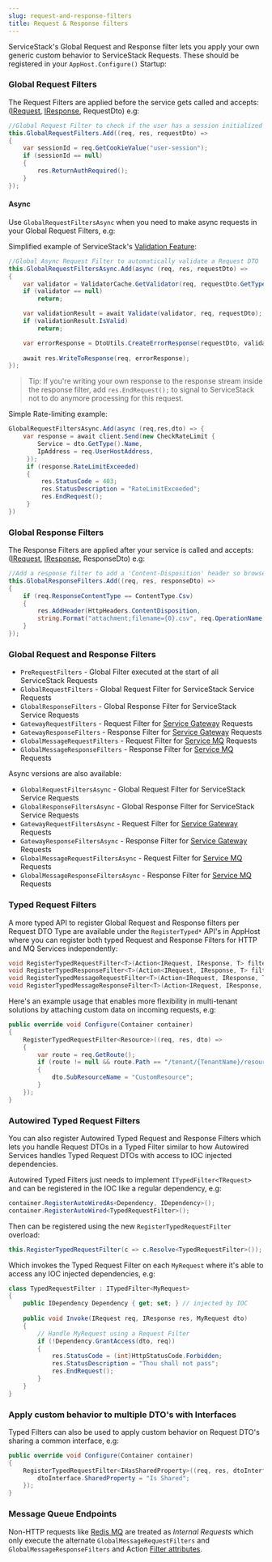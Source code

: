 ```yaml
---
slug: request-and-response-filters
title: Request & Response filters
---
```


ServiceStack's Global Request and Response filter lets you apply your own generic custom behavior to ServiceStack Requests.
These should be registered in your `AppHost.Configure()` Startup: 

### Global Request Filters

The Request Filters are applied before the service gets called and accepts:
([IRequest](https://github.com/ServiceStack/ServiceStack/blob/master/src/ServiceStack.Interfaces/Web/IRequest.cs), [IResponse](https://github.com/ServiceStack/ServiceStack/blob/master/src/ServiceStack.Interfaces/Web/IResponse.cs), RequestDto) e.g:
    
```csharp
//Global Request Filter to check if the user has a session initialized
this.GlobalRequestFilters.Add((req, res, requestDto) => 
{
    var sessionId = req.GetCookieValue("user-session");
    if (sessionId == null)
    {
        res.ReturnAuthRequired();
    }
});
```

#### Async 

Use `GlobalRequestFiltersAsync` when you need to make async requests in your Global Request Filters, e.g:

Simplified example of ServiceStack's [Validation Feature](/validation):

```csharp
//Global Async Request Filter to automatically validate a Request DTO
this.GlobalRequestFiltersAsync.Add(async (req, res, requestDto) => 
{    
    var validator = ValidatorCache.GetValidator(req, requestDto.GetType());
    if (validator == null)
        return;

    var validationResult = await Validate(validator, req, requestDto);
    if (validationResult.IsValid)
        return;

    var errorResponse = DtoUtils.CreateErrorResponse(requestDto, validationResult.ToErrorResult());
    
    await res.WriteToResponse(req, errorResponse);
});
```

> Tip: If you're writing your own response to the response stream inside the response filter, add `res.EndRequest();` to signal to ServiceStack not to do anymore processing for this request.

Simple Rate-limiting example:

```csharp
GlobalRequestFiltersAsync.Add(async (req,res,dto) => {
    var response = await client.Send(new CheckRateLimit { 
        Service = dto.GetType().Name,
        IpAddress = req.UserHostAddress,
     });
     if (response.RateLimitExceeded) 
     {
         res.StatusCode = 403;
         res.StatusDescription = "RateLimitExceeded";
         res.EndRequest();
     }
})
```

### Global Response Filters

The Response Filters are applied after your service is called and accepts:
([IRequest](https://github.com/ServiceStack/ServiceStack/blob/master/src/ServiceStack.Interfaces/Web/IRequest.cs), [IResponse](https://github.com/ServiceStack/ServiceStack/blob/master/src/ServiceStack.Interfaces/Web/IResponse.cs), ResponseDto) e.g:

```csharp
//Add a response filter to add a 'Content-Disposition' header so browsers treat it as a native .csv file
this.GlobalResponseFilters.Add((req, res, responseDto) => 
{
    if (req.ResponseContentType == ContentType.Csv)
    {
        res.AddHeader(HttpHeaders.ContentDisposition,
        string.Format("attachment;filename={0}.csv", req.OperationName));
    }
});
```

### Global Request and Response Filters

  - `PreRequestFilters` - Global Filter executed at the start of all ServiceStack Requests
  - `GlobalRequestFilters` - Global Request Filter for ServiceStack Service Requests
  - `GlobalResponseFilters` - Global Response Filter for ServiceStack Service Requests
  - `GatewayRequestFilters` - Request Filter for [Service Gateway](/service-gateway) Requests
  - `GatewayResponseFilters` - Response Filter for [Service Gateway](/service-gateway) Requests
  - `GlobalMessageRequestFilters` - Request Filter for [Service MQ](/messaging) Requests
  - `GlobalMessageResponseFilters` - Response Filter for [Service MQ](/messaging) Requests

Async versions are also available:

  - `GlobalRequestFiltersAsync` - Global Request Filter for ServiceStack Service Requests
  - `GlobalResponseFiltersAsync` - Global Response Filter for ServiceStack Service Requests
  - `GatewayRequestFiltersAsync` - Request Filter for [Service Gateway](/service-gateway) Requests
  - `GatewayResponseFiltersAsync` - Response Filter for [Service Gateway](/service-gateway) Requests
  - `GlobalMessageRequestFiltersAsync` - Request Filter for [Service MQ](/messaging) Requests
  - `GlobalMessageResponseFiltersAsync` - Response Filter for [Service MQ](/messaging) Requests

### Typed Request Filters

A more typed API to register Global Request and Response filters per Request DTO Type are available under the `RegisterTyped*` API's in AppHost where you can register both typed Request and Response Filters for HTTP and MQ Services independently:

```csharp
void RegisterTypedRequestFilter<T>(Action<IRequest, IResponse, T> filterFn);
void RegisterTypedResponseFilter<T>(Action<IRequest, IResponse, T> filterFn);
void RegisterTypedMessageRequestFilter<T>(Action<IRequest, IResponse, T> filterFn);
void RegisterTypedMessageResponseFilter<T>(Action<IRequest, IResponse, T> filterFn);
```

Here's an example usage that enables more flexibility in multi-tenant solutions by attaching custom data on incoming requests, e.g:

```csharp
public override void Configure(Container container)
{
    RegisterTypedRequestFilter<Resource>((req, res, dto) =>
    {
        var route = req.GetRoute();
        if (route != null && route.Path == "/tenant/{TenantName}/resource")
        {
            dto.SubResourceName = "CustomResource";
        }
    });
}
```

### Autowired Typed Request Filters
 
You can also register Autowired Typed Request and Response Filters which lets you handle Request DTOs in a Typed Filter similar to how Autowired Services handles Typed Request DTOs with access to IOC injected dependencies.
 
Autowired Typed Filters just needs to implement `ITypedFilter<TRequest>` and can be registered in the IOC like a regular dependency, e.g:
 
```csharp
container.RegisterAutoWiredAs<Dependency, IDependency>();
container.RegisterAutoWired<TypedRequestFilter>();
```
 
Then can be registered using the new `RegisterTypedRequestFilter` overload:
 
```csharp
this.RegisterTypedRequestFilter(c => c.Resolve<TypedRequestFilter>());
```
 
Which invokes the Typed Request Filter on each `MyRequest` where it's able to access any IOC injected dependencies, e.g:
 
```csharp
class TypedRequestFilter : ITypedFilter<MyRequest>
{
    public IDependency Dependency { get; set; } // injected by IOC
 
    public void Invoke(IRequest req, IResponse res, MyRequest dto) 
    {
        // Handle MyRequest using a Request Filter
        if (!Dependency.GrantAccess(dto, req))
        {
            res.StatusCode = (int)HttpStatusCode.Forbidden;
            res.StatusDescription = "Thou shall not pass";
            res.EndRequest();
        }
    }
}
```

### Apply custom behavior to multiple DTO's with Interfaces

Typed Filters can also be used to apply custom behavior on Request DTO's sharing a common interface, e.g:

```csharp
public override void Configure(Container container)
{
    RegisterTypedRequestFilter<IHasSharedProperty>((req, res, dtoInterface) => {
        dtoInterface.SharedProperty = "Is Shared";    
    });
}
```

### Message Queue Endpoints

Non-HTTP requests like [Redis MQ](/redis-mq) are treated as _Internal Requests_ which only execute the alternate `GlobalMessageRequestFilters` and `GlobalMessageResponseFilters` and Action [Filter attributes](/filter-attributes). 